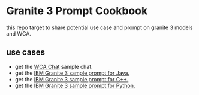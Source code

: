 # Granite 3 Prompt Cookbook

this repo target to share potential use case and prompt on granite 3 models and WCA.

## use cases

- get the  [WCA Chat](./WCA_chat.md) sample chat.
- get the  [IBM Granite 3 sample prompt for Java.](./granite_3_prompt_java.md)
- get the  [IBM Granite 3 sample prompt for C++.](./granite_3_prompt_cpp.md)
- get the  [IBM Granite 3 sample prompt for Python.](./granite_3_prompt_python.md)